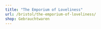```yaml
---
title: "The Emporium of Loveliness"
url: /bristol/the-emporium-of-loveliness/
shop: Gebrauchtwaren
---
```

